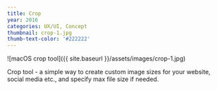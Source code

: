 ```yaml
---
title: Crop
year: 2016
categories: UX/UI, Concept
thumbnail: crop-1.jpg
thumb-text-color: '#222222'
---
```


![macOS crop tool]({{ site.baseurl }}/assets/images/crop-1.jpg)

<div class="text-block">
  <p>Crop tool - a simple way to create custom image sizes for your website, social media etc., and specify max file size if needed.</p>
</div>
